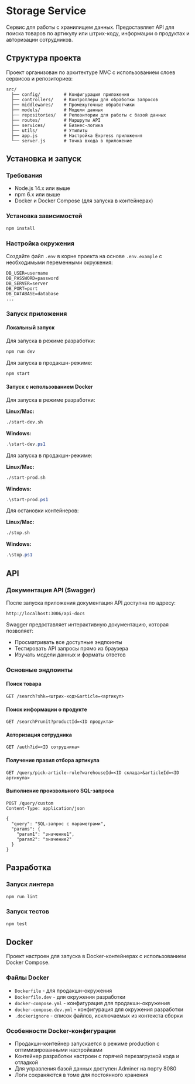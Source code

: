 # Storage Service

Сервис для работы с хранилищем данных. Предоставляет API для поиска товаров по артикулу или штрих-коду, информации о продуктах и авторизации сотрудников.

## Структура проекта

Проект организован по архитектуре MVC с использованием слоев сервисов и репозиториев:

```
src/
  ├── config/         # Конфигурация приложения
  ├── controllers/    # Контроллеры для обработки запросов
  ├── middlewares/    # Промежуточные обработчики
  ├── models/         # Модели данных
  ├── repositories/   # Репозитории для работы с базой данных
  ├── routes/         # Маршруты API
  ├── services/       # Бизнес-логика
  ├── utils/          # Утилиты
  ├── app.js          # Настройка Express приложения
  └── server.js       # Точка входа в приложение
```

## Установка и запуск

### Требования

- Node.js 14.x или выше
- npm 6.x или выше
- Docker и Docker Compose (для запуска в контейнерах)

### Установка зависимостей

```bash
npm install
```

### Настройка окружения

Создайте файл `.env` в корне проекта на основе `.env.example` с необходимыми переменными окружения:

```
DB_USER=username
DB_PASSWORD=password
DB_SERVER=server
DB_PORT=port
DB_DATABASE=database
...
```

### Запуск приложения

#### Локальный запуск

Для запуска в режиме разработки:

```bash
npm run dev
```

Для запуска в продакшн-режиме:

```bash
npm start
```

#### Запуск с использованием Docker

Для запуска в режиме разработки:

**Linux/Mac:**
```bash
./start-dev.sh
```

**Windows:**
```powershell
.\start-dev.ps1
```

Для запуска в продакшн-режиме:

**Linux/Mac:**
```bash
./start-prod.sh
```

**Windows:**
```powershell
.\start-prod.ps1
```

Для остановки контейнеров:

**Linux/Mac:**
```bash
./stop.sh
```

**Windows:**
```powershell
.\stop.ps1
```

## API

### Документация API (Swagger)

После запуска приложения документация API доступна по адресу:

```
http://localhost:3006/api-docs
```

Swagger предоставляет интерактивную документацию, которая позволяет:
- Просматривать все доступные эндпоинты
- Тестировать API запросы прямо из браузера
- Изучать модели данных и форматы ответов

### Основные эндпоинты

#### Поиск товара

```
GET /search?shk=<штрих-код>&article=<артикул>
```

#### Поиск информации о продукте

```
GET /searchPrunit?productId=<ID продукта>
```

#### Авторизация сотрудника

```
GET /auth?id=<ID сотрудника>
```

#### Получение правил отбора артикула

```
GET /query/pick-article-rule?warehouseId=<ID склада>&articleId=<ID артикула>
```

#### Выполнение произвольного SQL-запроса

```
POST /query/custom
Content-Type: application/json

{
  "query": "SQL-запрос с параметрами",
  "params": {
    "param1": "значение1",
    "param2": "значение2"
  }
}
```

## Разработка

### Запуск линтера

```bash
npm run lint
```

### Запуск тестов

```bash
npm test
```

## Docker

Проект настроен для запуска в Docker-контейнерах с использованием Docker Compose.

### Файлы Docker

- `Dockerfile` - для продакшн-окружения
- `Dockerfile.dev` - для окружения разработки
- `docker-compose.yml` - конфигурация для продакшн-окружения
- `docker-compose.dev.yml` - конфигурация для окружения разработки
- `.dockerignore` - список файлов, исключаемых из контекста сборки

### Особенности Docker-конфигурации

- Продакшн-контейнер запускается в режиме production с оптимизированными настройками
- Контейнер разработки настроен с горячей перезагрузкой кода и отладкой
- Для управления базой данных доступен Adminer на порту 8080
- Логи сохраняются в томе для постоянного хранения
